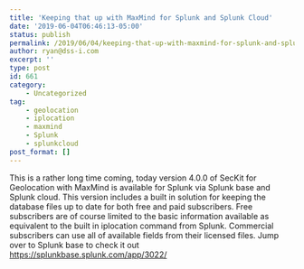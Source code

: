 ```yaml
---
title: 'Keeping that up with MaxMind for Splunk and Splunk Cloud'
date: '2019-06-04T06:46:13-05:00'
status: publish
permalink: /2019/06/04/keeping-that-up-with-maxmind-for-splunk-and-splunk-cloud
author: ryan@dss-i.com
excerpt: ''
type: post
id: 661
category:
    - Uncategorized
tag:
    - geolocation
    - iplocation
    - maxmind
    - Splunk
    - splunkcloud
post_format: []
---
```

This is a rather long time coming, today version 4.0.0 of SecKit for Geolocation with MaxMind is available for Splunk via Splunk base and Splunk cloud. This version includes a built in solution for keeping the database files up to date for both free and paid subscribers. Free subscribers are of course limited to the basic information available as equivalent to the built in iplocation command from Splunk. Commercial subscribers can use all of available fields from their licensed files. Jump over to Splunk base to check it out <https://splunkbase.splunk.com/app/3022/>
